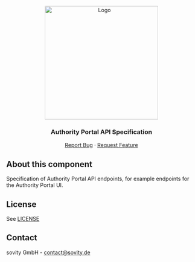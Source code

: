 <!-- PROJECT LOGO -->
<br />
<div align="center">
  <a href="https://github.com/sovity/authority-portal">
    <img src="https://raw.githubusercontent.com/sovity/edc-ui/main/src/assets/images/sovity_logo.svg" alt="Logo" width="300">
  </a>

<h3 align="center">Authority Portal API Specification</h3>

  <p align="center">
    <a href="https://github.com/sovity/authority-portal/issues/new?template=bug_report.md">Report Bug</a>
    ·
    <a href="https://github.com/sovity/authority-portal/issues/new?template=feature_request.md">Request Feature</a>
  </p>
</div>

## About this component

Specification of Authority Portal API endpoints, for example endpoints for the Authority Portal UI.

## License

See [LICENSE](../../LICENSE)

## Contact

sovity GmbH - contact@sovity.de
